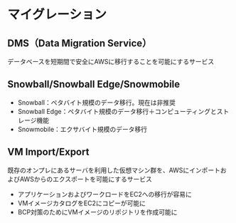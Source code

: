 # マイグレーション

## DMS（Data Migration Service）
データベースを短期間で安全にAWSに移行することを可能にするサービス

## Snowball/Snowball Edge/Snowmobile
* Snowball：ペタバイト規模のデータ移行。現在は非推奨
* Snowball Edge：ペタバイト規模のデータ移行＋コンピューティングとストレージ機能
* Snowmobile：エクサバイト規模のデータ移行

## VM Import/Export
既存のオンプレにあるサーバを利用した仮想マシン群を、AWSにインポートおよびAWSからのエクスポートを可能にするサービス

* アプリケーションおよびワークロードをEC2への移行が容易に
* VMイメージカタログをEC2にコピーが可能に
* BCP対策のためにVMイメージのリポジトリを作成可能に
